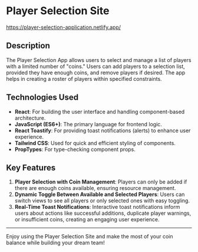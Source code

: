 
# Player Selection Site
https://player-selection-application.netlify.app/
## Description
The Player Selection App allows users to select and manage a list of players with a limited number of "coins." Users can add players to a selection list, provided they have enough coins, and remove players if desired. The app helps in creating a roster of players within specified constraints.

## Technologies Used
- **React**: For building the user interface and handling component-based architecture.
- **JavaScript (ES6+)**: The primary language for frontend logic.
- **React Toastify**: For providing toast notifications (alerts) to enhance user experience.
- **Tailwind CSS**: Used for quick and efficient styling of components.
- **PropTypes**: For type-checking component props.

## Key Features
1. **Player Selection with Coin Management**: Players can only be added if there are enough coins available, ensuring resource management.
2. **Dynamic Toggle Between Available and Selected Players**: Users can switch views to see all players or only selected ones with easy toggling.
3. **Real-Time Toast Notifications**: Interactive toast notifications inform users about actions like successful additions, duplicate player warnings, or insufficient coins, creating an engaging user experience.

---

Enjoy using the Player Selection Site and make the most of your coin balance while building your dream team!

